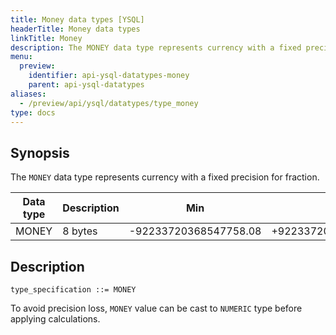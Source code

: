 ```yaml
---
title: Money data types [YSQL]
headerTitle: Money data types
linkTitle: Money
description: The MONEY data type represents currency with a fixed precision for fraction.
menu:
  preview:
    identifier: api-ysql-datatypes-money
    parent: api-ysql-datatypes
aliases:
  - /preview/api/ysql/datatypes/type_money
type: docs
---
```


## Synopsis

The `MONEY` data type represents currency with a fixed precision for fraction.

Data type | Description | Min | Max |
----------|-------------|-----|-----|
MONEY | 8 bytes | -92233720368547758.08 | +92233720368547758.07 |

## Description

```
type_specification ::= MONEY
```

To avoid precision loss, `MONEY` value can be cast to `NUMERIC` type before applying calculations.
